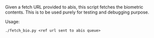 Given a fetch URL provided to abis, this script fetches the biometric contents.  This is to be used purely for testing and debugging purpose.

Usage:

```
./fetch_bio.py <ref url sent to abis queue>
```
